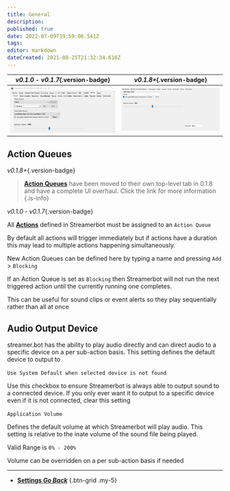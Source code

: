 ```yaml
---
title: General
description: 
published: true
date: 2022-07-09T19:59:06.541Z
tags: 
editor: markdown
dateCreated: 2021-08-25T21:32:34.610Z
---
```


*v0.1.0 - v0.1.7*{.version-badge} | *v0.1.8+*{.version-badge}
---|---
![Settings General](/130132575-9efb23f4-d56f-4c6f-ba21-985ccefda2e9.png)|![settings-general-018.png](/settings-general-018.png)


## Action Queues

*v0.1.8+*{.version-badge}

> **[Action Queues](/en/Action-Queues)** have been moved to their own top-level tab in 0.1.8 and have a complete UI overhaul. Click the link for more information
{.is-info}


*v0.1.0 - v0.1.7*{.version-badge}

All **[Actions](/en/Actions)** defined in Streamerbot must be assigned to an `Action Queue`

By default all actions will trigger immediately but if actions have a duration this may lead to multiple actions happening simultaneously.

New Action Queues can be defined here by typing a name and pressing `Add` > `Blocking`

If an Action Queue is set as `Blocking` then Streamerbot will not run the next triggered action until the currently running one completes.

This can be useful for sound clips or event alerts so they play sequentially rather than all at once


## Audio Output Device

streamer.bot has the ability to play audio directly and can direct audio to a specific device on a per sub-action basis. This setting defines the default device to output to

`Use System Default when selected device is not found`

Use this checkbox to ensure Streamerbot is always able to output sound to a connected device. If you only ever want it to output to a specific device even if it is not connected, clear this setting

`Application Volume`

Defines the default volume at which Streamerbot will play audio. This setting is relative to the inate volume of the sound file being played.

Valid Range is `0% - 200%`

Volume can be overridden on a per sub-action basis if needed

---

- [<i class="mdi mdi-chevron-left"></i> **Settings *Go Back***](/en/Settings)
{.btn-grid .my-5}
